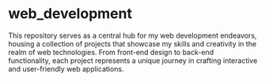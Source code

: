 # web_development
This repository serves as a central hub for my web development endeavors, housing a collection of projects that showcase my skills and creativity in the realm of web technologies. From front-end design to back-end functionality, each project represents a unique journey in crafting interactive and user-friendly web applications.

